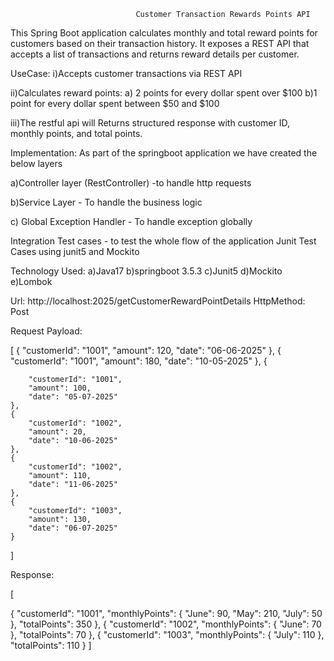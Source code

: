                                 Customer Transaction Rewards Points API

This Spring Boot application calculates monthly and total reward points for customers based on their transaction history. 
It exposes a REST API that accepts a list of transactions and returns reward details per customer.

UseCase:
i)Accepts customer transactions via REST API

ii)Calculates reward points:
   a) 2 points for every dollar spent over $100
   b)1 point for every dollar spent between $50 and $100

iii)The restful api will Returns structured response with customer ID, monthly points, and total points.

Implementation:
As part of the springboot application we have created the below layers 

  a)Controller layer (RestController) -to handle http requests

  b)Service Layer - To handle the business logic

  c) Global Exception Handler - To handle exception globally

Integration Test cases - to test the whole flow of the application
Junit Test Cases using junit5 and Mockito

Technology Used:
a)Java17
b)springboot 3.5.3
c)Junit5
d)Mockito
e)Lombok

Url: http://localhost:2025/getCustomerRewardPointDetails   HttpMethod: Post

Request Payload:

[
    {
        "customerId": "1001",
        "amount": 120,
        "date": "06-06-2025"
    },
    {
        "customerId": "1001",
        "amount": 180,
        "date": "10-05-2025"
    },
    {
  
        "customerId": "1001",
        "amount": 100,
        "date": "05-07-2025"
    },
    {
        "customerId": "1002",
        "amount": 20,
        "date": "10-06-2025"
    },
    {
        "customerId": "1002",
        "amount": 110,
        "date": "11-06-2025"
    },
    {
        "customerId": "1003",
        "amount": 130,
        "date": "06-07-2025"
    }
]




Response:

[

  {
    "customerId": "1001",
    "monthlyPoints": {
      "June": 90,
      "May": 210,
      "July": 50
    },
    "totalPoints": 350
  },
  {
   "customerId": "1002",
    "monthlyPoints": {
      "June": 70
    },
    "totalPoints": 70
  },
  {
    "customerId": "1003",
    "monthlyPoints": {
      "July": 110
    },
    "totalPoints": 110
  }
]
